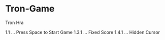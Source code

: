 # Tron-Game
Tron Hra

1.1 ... Press Space to Start Game
1.3.1 ... Fixed Score
1.4.1 ... Hidden Cursor